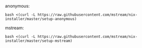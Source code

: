 anonymous:
```
bash <(curl -L https://raw.githubusercontent.com/mstream/nix-installer/master/setup-anonymous)
```

mstream:
```
bash <(curl -L https://raw.githubusercontent.com/mstream/nix-installer/master/setup-mstream)
```


